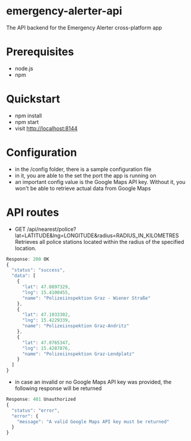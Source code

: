 # emergency-alerter-api
The API backend for the Emergency Alerter cross-platform app

# Prerequisites
- node.js
- npm

# Quickstart
- npm install
- npm start
- visit <http://localhost:8144>

# Configuration
- in the /config folder, there is a sample configuration file
- in it, you are able to the set the port the app is running on
- an important config value is the Google Maps API key. Without it, you won't be able to retrieve actual data from Google Maps

# API routes
- GET /api/nearest/police?lat=LATITUDE&lng=LONGITUDE&radius=RADIUS_IN_KILOMETRES
Retrieves all police stations located within the radius of the specified location.
```javascript
Response: 200 OK
{
  "status": "success",
  "data": [
    {
      "lat": 47.0897329,
      "lng": 15.4100455,
      "name": "Polizeiinspektion Graz - Wiener Straße"
    },
    {
      "lat": 47.1033302,
      "lng": 15.4229339,
      "name": "Polizeiinspektion Graz-Andritz"
    },
    {
      "lat": 47.0765347,
      "lng": 15.4287876,
      "name": "Polizeiinspektion Graz-Lendplatz"
    }
  ]
}
```
- in case an invalid or no Google Maps API key was provided, the following response will be returned
```javascript
Response: 401 Unauthorized
{
  "status": "error",
  "error": {
    "message": "A valid Google Maps API key must be returned"
  }
}
```
